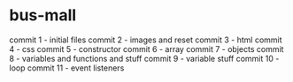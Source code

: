 # bus-mall

commit 1 - initial files
commit 2 - images and reset
commit 3 - html
commit 4 - css
commit 5 - constructor
commit 6 - array
commit 7 - objects
commit 8 - variables and functions and stuff
commit 9 - variable stuff
commit 10 - loop
commit 11 - event listeners